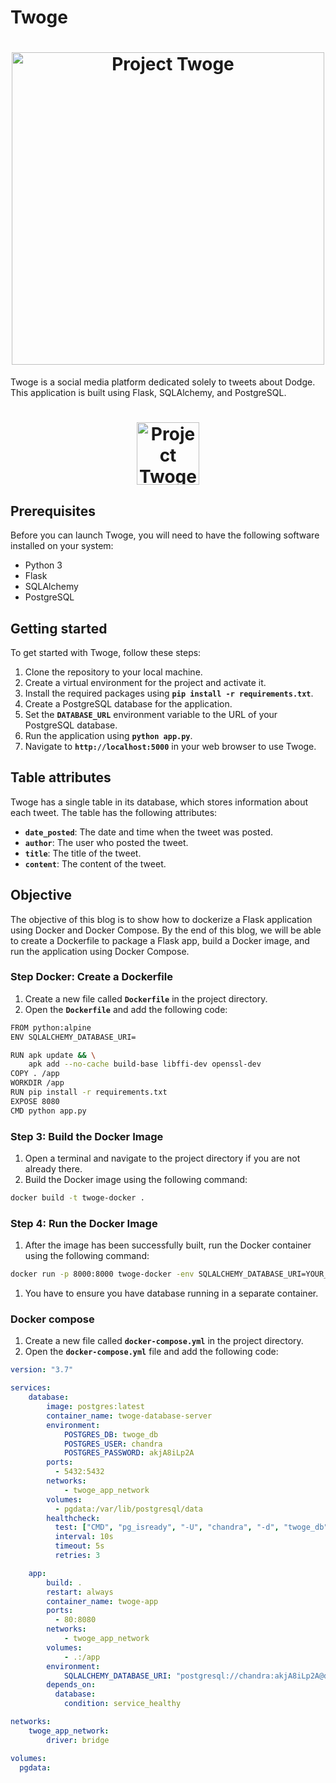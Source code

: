 # **Twoge**

<h1 align="center">
	<img
		width="500"
		alt="Project Twoge"
		src="./static/img/twoge-cover.png">
</h1>

Twoge is a social media platform dedicated solely to tweets about Dodge. This application is built using Flask, SQLAlchemy, and PostgreSQL.

<h1 align="center">
	<img
		width="100"
		alt="Project Twoge"
		src="./static/img/twoge.png">
</h1>

## **Prerequisites**

Before you can launch Twoge, you will need to have the following software installed on your system:

- Python 3
- Flask
- SQLAlchemy
- PostgreSQL


## **Getting started**

To get started with Twoge, follow these steps:

1. Clone the repository to your local machine.
2. Create a virtual environment for the project and activate it.
3. Install the required packages using **`pip install -r requirements.txt`**.
4. Create a PostgreSQL database for the application.
5. Set the **`DATABASE_URL`** environment variable to the URL of your PostgreSQL database.
6. Run the application using **`python app.py`**.
7. Navigate to **`http://localhost:5000`** in your web browser to use Twoge.

## **Table attributes**

Twoge has a single table in its database, which stores information about each tweet. The table has the following attributes:

- **`date_posted`**: The date and time when the tweet was posted.
- **`author`**: The user who posted the tweet.
- **`title`**: The title of the tweet.
- **`content`**: The content of the tweet.


## **Objective**

The objective of this blog is to show how to dockerize a Flask application using Docker and Docker Compose. By the end of this blog, we will be able to create a Dockerfile to package a Flask app, build a Docker image, and run the application using Docker Compose.

### **Step Docker: Create a Dockerfile**

1. Create a new file called **`Dockerfile`** in the project directory.
2. Open the **`Dockerfile`** and add the following code:

```bash
FROM python:alpine
ENV SQLALCHEMY_DATABASE_URI=

RUN apk update && \
    apk add --no-cache build-base libffi-dev openssl-dev
COPY . /app
WORKDIR /app
RUN pip install -r requirements.txt
EXPOSE 8080
CMD python app.py
```

### **Step 3: Build the Docker Image**

1. Open a terminal and navigate to the project directory if you are not already there.
2. Build the Docker image using the following command:

```bash
docker build -t twoge-docker .
```

### **Step 4: Run the Docker Image**

1. After the image has been successfully built, run the Docker container using the following command:

```bash
docker run -p 8000:8000 twoge-docker -env SQLALCHEMY_DATABASE_URI=YOUR_DB_URI
```

1. You have to ensure you have database running in a separate container. 

### Docker compose

1. Create a new file called **`docker-compose.yml`** in the project directory.
2. Open the **`docker-compose.yml`** file and add the following code:

```yaml
version: "3.7"

services:
    database:
        image: postgres:latest
        container_name: twoge-database-server
        environment:
            POSTGRES_DB: twoge_db
            POSTGRES_USER: chandra
            POSTGRES_PASSWORD: akjA8iLp2A
        ports:
          - 5432:5432
        networks:
            - twoge_app_network
        volumes:
          - pgdata:/var/lib/postgresql/data
        healthcheck:
          test: ["CMD", "pg_isready", "-U", "chandra", "-d", "twoge_db"]
          interval: 10s
          timeout: 5s
          retries: 3

    app:
        build: .
        restart: always
        container_name: twoge-app
        ports:
          - 80:8080
        networks:
            - twoge_app_network
        volumes:
            - .:/app
        environment:
            SQLALCHEMY_DATABASE_URI: "postgresql://chandra:akjA8iLp2A@database:5432/twoge_db"
        depends_on:
          database:
            condition: service_healthy

networks:
    twoge_app_network:
        driver: bridge

volumes:
  pgdata:
```
